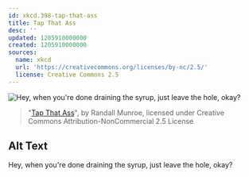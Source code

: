 ```yaml
---
id: xkcd.398-tap-that-ass
title: Tap That Ass
desc: ''
updated: 1205910000000
created: 1205910000000
sources:
  name: xkcd
  url: 'https://creativecommons.org/licenses/by-nc/2.5/'
  license: Creative Commons 2.5
---
```

![Hey, when you're done draining the syrup, just leave the hole, okay?](https://imgs.xkcd.com/comics/tap_that_ass.png)
> "[Tap That Ass](https://xkcd.com/398/)", by Randall Munroe, licensed under Creative Commons Attribution-NonCommercial 2.5 License

## Alt Text
Hey, when you're done draining the syrup, just leave the hole, okay?
